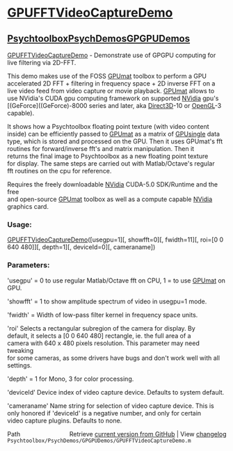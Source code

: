 # [GPUFFTVideoCaptureDemo](GPUFFTVideoCaptureDemo)
## [Psychtoolbox](Psychtoolbox)[PsychDemos](PsychDemos)[GPGPUDemos](GPGPUDemos)

[GPUFFTVideoCaptureDemo](GPUFFTVideoCaptureDemo) - Demonstrate use of GPGPU computing for live filtering via 2D-FFT.  
  
This demo makes use of the FOSS [GPUmat](GPUmat) toolbox to perform a GPU  
accelerated 2D FFT + filtering in frequency space + 2D inverse FFT on a  
live video feed from video capture or movie playback. [GPUmat](GPUmat) allows to  
use NVidia's CUDA gpu computing framework on supported [NVidia](NVidia) gpu's  
[(GeForce]((GeForce)-8000 series and later, aka [Direct3D](Direct3D)-10 or [OpenGL](OpenGL)-3 capable).  
  
It shows how a Psychtoolbox floating point texture (with video content  
inside) can be efficiently passed to [GPUmat](GPUmat) as a matrix of [GPUsingle](GPUsingle) data  
type, which is stored and processed on the GPU. Then it uses GPUmat's fft  
routines for forward/inverse fft's and matrix manipulation. Then it  
returns the final image to Psychtoolbox as a new floating point texture  
for display. The same steps are carried out with Matlab/Octave's regular  
fft routines on the cpu for reference.  
  
Requires the freely downloadable [NVidia](NVidia) CUDA-5.0 SDK/Runtime and the free  
and open-source [GPUmat](GPUmat) toolbox as well as a compute capable [NVidia](NVidia)  
graphics card.  
  
### Usage:  
  
[GPUFFTVideoCaptureDemo](GPUFFTVideoCaptureDemo)([usegpu=1][, showfft=0][, fwidth=11][, roi=[0 0 640 480]][, depth=1][, deviceId=0][, cameraname])  
  
### Parameters:  
  
'usegpu' = 0 to use regular Matlab/Octave fft on CPU, 1 = to use [GPUmat](GPUmat) on GPU.  
  
'showfft' = 1 to show amplitude spectrum of video in usegpu=1 mode.  
  
'fwidth' = Width of low-pass filter kernel in frequency space units.  
  
'roi' Selects a rectangular subregion of the camera for display. By  
default, it selects a [0 0 640 480] rectangle, ie. the full area of a  
camera with 640 x 480 pixels resolution. This parameter may need tweaking  
for some cameras, as some drivers have bugs and don't work well with all  
settings.  
  
'depth' = 1 for Mono, 3 for color processing.  
  
'deviceId' Device index of video capture device. Defaults to system default.  
  
'cameraname' Name string for selection of video capture device. This is  
only honored if 'deviceId' is a negative number, and only for certain  
video capture plugins. Defaults to none.  
  




<div class="code_header" style="text-align:right;">
  <span style="float:left;">Path&nbsp;&nbsp;</span> <span class="counter">Retrieve <a href=
  "https://raw.github.com/Psychtoolbox-3/Psychtoolbox-3/beta/Psychtoolbox/PsychDemos/GPGPUDemos/GPUFFTVideoCaptureDemo.m">current version from GitHub</a> | View <a href=
  "https://github.com/Psychtoolbox-3/Psychtoolbox-3/commits/beta/Psychtoolbox/PsychDemos/GPGPUDemos/GPUFFTVideoCaptureDemo.m">changelog</a></span>
</div>
<div class="code">
  <code>Psychtoolbox/PsychDemos/GPGPUDemos/GPUFFTVideoCaptureDemo.m</code>
</div>

